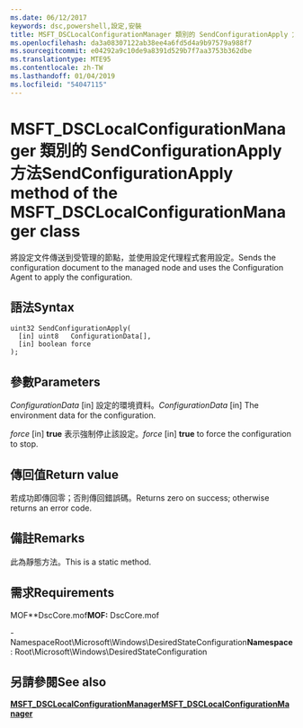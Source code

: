 ```yaml
---
ms.date: 06/12/2017
keywords: dsc,powershell,設定,安裝
title: MSFT_DSCLocalConfigurationManager 類別的 SendConfigurationApply 方法
ms.openlocfilehash: da3a08307122ab38ee4a6fd5d4a9b97579a988f7
ms.sourcegitcommit: e04292a9c10de9a8391d529b7f7aa3753b362dbe
ms.translationtype: MTE95
ms.contentlocale: zh-TW
ms.lasthandoff: 01/04/2019
ms.locfileid: "54047115"
---
```

# <a name="sendconfigurationapply-method-of-the-msftdsclocalconfigurationmanager-class"></a><span data-ttu-id="16efe-103">MSFT_DSCLocalConfigurationManager 類別的 SendConfigurationApply 方法</span><span class="sxs-lookup"><span data-stu-id="16efe-103">SendConfigurationApply method of the MSFT_DSCLocalConfigurationManager class</span></span>

<span data-ttu-id="16efe-104">將設定文件傳送到受管理的節點，並使用設定代理程式套用設定。</span><span class="sxs-lookup"><span data-stu-id="16efe-104">Sends the configuration document to the managed node and uses the Configuration Agent to apply the configuration.</span></span>

## <a name="syntax"></a><span data-ttu-id="16efe-105">語法</span><span class="sxs-lookup"><span data-stu-id="16efe-105">Syntax</span></span>

```mof
uint32 SendConfigurationApply(
  [in] uint8   ConfigurationData[],
  [in] boolean force
);
```

## <a name="parameters"></a><span data-ttu-id="16efe-106">參數</span><span class="sxs-lookup"><span data-stu-id="16efe-106">Parameters</span></span>

<span data-ttu-id="16efe-107">*ConfigurationData* \[in\] 設定的環境資料。</span><span class="sxs-lookup"><span data-stu-id="16efe-107">*ConfigurationData* \[in\] The environment data for the configuration.</span></span>

<span data-ttu-id="16efe-108">*force* \[in\] **true** 表示強制停止該設定。</span><span class="sxs-lookup"><span data-stu-id="16efe-108">*force* \[in\] **true** to force the configuration to stop.</span></span>

## <a name="return-value"></a><span data-ttu-id="16efe-109">傳回值</span><span class="sxs-lookup"><span data-stu-id="16efe-109">Return value</span></span>

<span data-ttu-id="16efe-110">若成功即傳回零；否則傳回錯誤碼。</span><span class="sxs-lookup"><span data-stu-id="16efe-110">Returns zero on success; otherwise returns an error code.</span></span>

## <a name="remarks"></a><span data-ttu-id="16efe-111">備註</span><span class="sxs-lookup"><span data-stu-id="16efe-111">Remarks</span></span>

<span data-ttu-id="16efe-112">此為靜態方法。</span><span class="sxs-lookup"><span data-stu-id="16efe-112">This is a static method.</span></span>

## <a name="requirements"></a><span data-ttu-id="16efe-113">需求</span><span class="sxs-lookup"><span data-stu-id="16efe-113">Requirements</span></span>

<span data-ttu-id="16efe-114">MOF\*\*DscCore.mof</span><span class="sxs-lookup"><span data-stu-id="16efe-114">**MOF:** DscCore.mof</span></span>

<span data-ttu-id="16efe-115">-NamespaceRoot\Microsoft\Windows\DesiredStateConfiguration</span><span class="sxs-lookup"><span data-stu-id="16efe-115">**Namespace**: Root\Microsoft\Windows\DesiredStateConfiguration</span></span>

## <a name="see-also"></a><span data-ttu-id="16efe-116">另請參閱</span><span class="sxs-lookup"><span data-stu-id="16efe-116">See also</span></span>

[<span data-ttu-id="16efe-117">**MSFT_DSCLocalConfigurationManager**</span><span class="sxs-lookup"><span data-stu-id="16efe-117">**MSFT_DSCLocalConfigurationManager**</span></span>](msft-dsclocalconfigurationmanager.md)